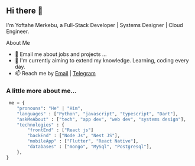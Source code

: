 ## Hi there 👋
I'm Yoftahe Merkebu, a Full-Stack Developer | Systems Designer | Cloud Engineer.

About Me

- 💬 Email me about jobs and projects ...
- 🔭 I'm currently aiming to extend my knowledge. Learning, coding every day.
- 📫 Reach me by [Email](mailto:yoftahemerkebu2@gmail.com) | [Telegram](https://t.me/Yoftahe_Merkebu)

### A little more about me...

```python
 me = {
    "pronouns": "He" | "Him",
    "languages" : ["Python", "javascript", "typescript", "Dart"],
    "askMeAbout" : ["tech", "app dev", "web dev", "systems design"],
    "technologies" : {
        "frontEnd" : ["React js"]
        "backEnd" : ["Node Js", "Nest JS"],
        "mobileApp" : ["Flutter", "React Native"],
        "databases" : ["mongo", "MySql", "Postgresql"],
    },
}
```


<!--
**Yoftahe1/Yoftahe1** is a ✨ _special_ ✨ repository because its `README.md` (this file) appears on your GitHub profile.


-->
